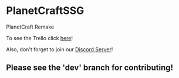# PlanetCraftSSG
PlanetCraft Remake

To see the Trello click [here](https://trello.com/b/NJuRe1Io/planetcraftssg)!

Also, don't forget to join our [Discord Server](https://discord.gg/wJRFbnC)!

## Please see the 'dev' branch for contributing!
